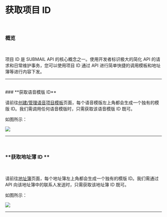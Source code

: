 # 获取项目 ID


<br>

### **概览**

<br>


项目 ID 是 SUBMAIL API 的核心概念之一。使用开发者标识极大的简化 API 的请求和日常维护事务，您可以使用项目 ID 通过 API 进行简单快捷的调用模板和地址簿等进行内容下发。 

---

<br>
### **获取语音模版 ID**
<br>

请前往[创建/管理语音项目模板](https://www.mysubmail.com/console/voice/templates)页面，每个语音模版左上角都会生成一个独有的模版 ID。我们需调用任何语音模版时，只需获取该语音模版 ID 既可。

如图所示：

![](https://libraries.mysubmail.com/public/99040a5a4bb73c0f8ab0495dae84a27f/images/96080d70db6083b61d77188c5a2d5b94.png)

---

<br>

### **获取地址薄 ID **

<br>

请前往[地址簿](https://www.mysubmail.com/console/voice/addressbook)页面，每个地址簿左上角都会生成一个独有的模版 ID。我们需通过 API 向该地址簿中的联系人发送时，只需获取该地址簿 ID 既可。

如图所示：

![](https://libraries.mysubmail.com/public/99040a5a4bb73c0f8ab0495dae84a27f/images/d86f7177bb67c4b51e9157f5a995c40d.png)

------

